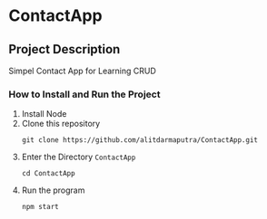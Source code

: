 # ContactApp
## Project Description
Simpel Contact App for Learning CRUD

### How to Install and Run the Project
1.  Install Node
2.  Clone this repository 
    ```
    git clone https://github.com/alitdarmaputra/ContactApp.git
    ```
3. Enter the Directory `ContactApp` 
    ```
    cd ContactApp
    ```
5. Run the program 
    ```
    npm start
    ```
